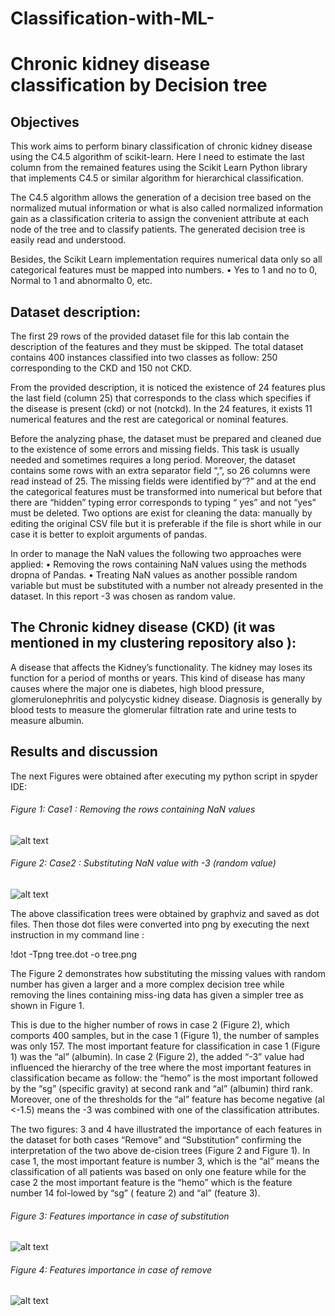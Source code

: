 # Classification-with-ML-
# Chronic kidney disease classification by Decision tree 
## Objectives
This work aims to perform binary classification of chronic kidney disease using the C4.5 algorithm of scikit-learn. Here I need to estimate the last column from the remained features using the Scikit Learn Python library that implements C4.5 or similar algorithm for hierarchical classification.

The C4.5 algorithm allows the generation of a decision tree based on the normalized mutual information or what is also called normalized information gain as a classification criteria to assign the convenient attribute at each node of the tree and to classify patients. The generated decision tree is easily read and understood.

Besides, the Scikit Learn implementation requires numerical data only so all categorical features must be mapped into numbers.
•	Yes to 1 and no to 0, Normal to 1 and abnormalto 0, etc.
## Dataset description:
The first 29 rows of the provided dataset file for this lab contain the description of the features and they must be skipped. The total dataset contains 400 instances classified into two classes as follow: 250 corresponding to the CKD and 150 not CKD.

From the provided description, it is noticed the existence of 24 features plus the last field (column 25) that corresponds to the class which specifies if the disease is present (ckd) or not (notckd). In the 24 features, it exists 11 numerical features and the rest are categorical or nominal features. 

Before the analyzing phase, the dataset must be prepared and cleaned due to the existence of some errors and missing fields. This task is usually needed and sometimes requires a long period. Moreover, the dataset contains some rows with an extra separator field “,”, so 26 columns were read instead of 25. The missing fields were identified by“?” and at the end the categorical features must be transformed into numerical but before that there are “hidden” typing error corresponds to typing “ yes” and not “yes” must be deleted.
Two options are exist for cleaning the data: manually by editing the original CSV file but it is preferable if the file is short while in our case it is better to exploit arguments of pandas.

In order to manage the NaN values the following two approaches were applied:
•	Removing the rows containing NaN values using the methods dropna of Pandas. 
•	Treating NaN values as another possible random variable but must be substituted with a number not already presented in the dataset. In this report -3 was chosen as random value.
## The Chronic kidney disease (CKD) (it was mentioned in my clustering repository also ):
A disease that affects the Kidney’s functionality. The kidney may loses its function for a period of months or years. This kind of disease has many causes where the major one is diabetes, high blood pressure, glomerulonephritis and polycystic kidney disease. Diagnosis is generally by blood tests to measure the glomerular filtration rate and urine tests to measure albumin.

## Results and discussion
The next Figures were obtained after executing my python script in spyder IDE:

###### Figure 1: Case1 : Removing the rows containing NaN values
![alt text](https://github.com/BaddyMAK/Classification-with-ML-/blob/main/results/Case%201.png)

###### Figure 2: Case2 : Substituting NaN value with -3 (random value)
![alt text](https://github.com/BaddyMAK/Classification-with-ML-/blob/main/results/Case%202.png)


The above classification trees were obtained by graphviz and saved as dot files. Then those dot files were converted into png by executing the next instruction in my command line : 

!dot -Tpng tree.dot -o tree.png 

The Figure 2 demonstrates how substituting the missing values with random number has given a larger and a more complex decision tree while removing the lines containing miss-ing data has given a simpler tree as shown in Figure 1.

This is due to the higher number of rows in case 2 (Figure 2), which comports 400 samples, but in the case 1 (Figure 1), the number of samples was only 157. The most important feature for classification in case 1 (Figure 1) was the “al” (albumin). In case 2 (Figure 2), the added “-3” value had influenced the hierarchy of the tree where the most important features in classification became as follow: the “hemo” is the most important followed by the “sg” (specific gravity) at second rank and “al” (albumin) third rank. 
Moreover, one of the thresholds for the “al” feature has become negative (al <-1.5) means the -3 was combined with one of the classification attributes.

The two figures: 3 and 4 have illustrated the importance of each features in the dataset for both cases “Remove” and “Substitution” confirming the interpretation of the two above de-cision trees (Figure 2 and Figure 1).  In case 1, the most important feature is number 3, which is the “al” means the classification of all patients was based on only one feature while for the case 2 the most important feature is the “hemo” which is the feature number 14 fol-lowed by “sg” ( feature 2) and “al” (feature 3).

###### Figure 3: Features importance in case of substitution
![alt text](https://github.com/BaddyMAK/Classification-with-ML-/blob/main/results/feature%20importance%20substitution.png)

###### Figure 4: Features importance in case of remove
![alt text](https://github.com/BaddyMAK/Classification-with-ML-/blob/main/results/feature%20importance%20remove.png)

